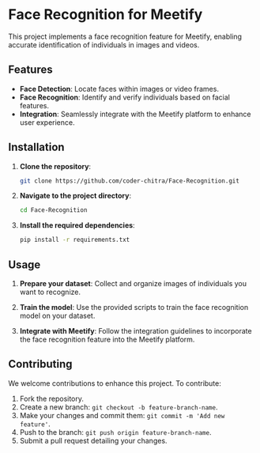 # Face Recognition for Meetify

This project implements a face recognition feature for Meetify, enabling accurate identification of individuals in images and videos.

## Features

- **Face Detection**: Locate faces within images or video frames.
- **Face Recognition**: Identify and verify individuals based on facial features.
- **Integration**: Seamlessly integrate with the Meetify platform to enhance user experience.

## Installation

1. **Clone the repository**:

   ```bash
   git clone https://github.com/coder-chitra/Face-Recognition.git
   ```


2. **Navigate to the project directory**:

   ```bash
   cd Face-Recognition
   ```


3. **Install the required dependencies**:

   ```bash
   pip install -r requirements.txt
   ```


## Usage

1. **Prepare your dataset**: Collect and organize images of individuals you want to recognize.

2. **Train the model**: Use the provided scripts to train the face recognition model on your dataset.

3. **Integrate with Meetify**: Follow the integration guidelines to incorporate the face recognition feature into the Meetify platform.

## Contributing

We welcome contributions to enhance this project. To contribute:

1. Fork the repository.
2. Create a new branch: `git checkout -b feature-branch-name`.
3. Make your changes and commit them: `git commit -m 'Add new feature'`.
4. Push to the branch: `git push origin feature-branch-name`.
5. Submit a pull request detailing your changes.
